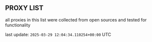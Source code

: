 ## PROXY LIST

all proxies in this list were collected from open sources and tested for functionality

last update: `2025-03-29 12:04:34.110254+00:00` UTC